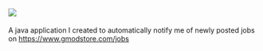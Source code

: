 # <img src="https://i.gyazo.com/7b2c672b2096f1725811c1b381ece7b6.png">
A java application I created to automatically notify me of newly posted jobs on https://www.gmodstore.com/jobs



